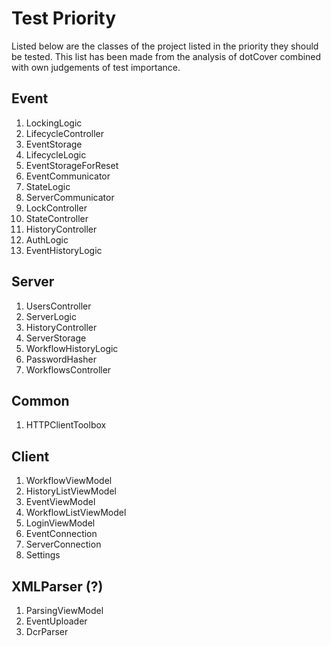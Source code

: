 # Test Priority
Listed below are the classes of the project listed in the priority they should be tested.
This list has been made from the analysis of dotCover combined with own judgements of test importance.


## Event 

1. LockingLogic
2. LifecycleController
3. EventStorage
4. LifecycleLogic
5. EventStorageForReset
6. EventCommunicator
7. StateLogic 
8. ServerCommunicator
9. LockController
10. StateController
11. HistoryController
12. AuthLogic
13. EventHistoryLogic


## Server

1. UsersController
2. ServerLogic
3. HistoryController
4. ServerStorage
5. WorkflowHistoryLogic
6. PasswordHasher
7. WorkflowsController


## Common

1. HTTPClientToolbox


## Client
1. WorkflowViewModel
2. HistoryListViewModel
3. EventViewModel
4. WorkflowListViewModel
5. LoginViewModel
6. EventConnection
7. ServerConnection
8. Settings


## XMLParser (?)

1. ParsingViewModel
2. EventUploader
3. DcrParser